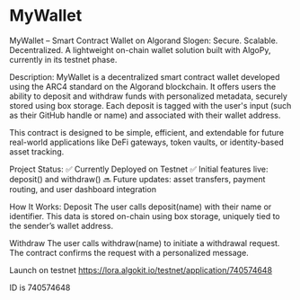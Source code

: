 # MyWallet
MyWallet – Smart Contract Wallet on Algorand
Slogen:
Secure. Scalable. Decentralized.
A lightweight on-chain wallet solution built with AlgoPy, currently in its testnet phase.

Description:
MyWallet is a decentralized smart contract wallet developed using the ARC4 standard on the Algorand blockchain. It offers users the ability to deposit and withdraw funds with personalized metadata, securely stored using box storage. Each deposit is tagged with the user's input (such as their GitHub handle or name) and associated with their wallet address.

This contract is designed to be simple, efficient, and extendable for future real-world applications like DeFi gateways, token vaults, or identity-based asset tracking.

Project Status:
✅ Currently Deployed on Testnet
✅ Initial features live: deposit() and withdraw()
🔜 Future updates: asset transfers, payment routing, and user dashboard integration

How It Works:
Deposit
The user calls deposit(name) with their name or identifier.
This data is stored on-chain using box storage, uniquely tied to the sender’s wallet address.

Withdraw
The user calls withdraw(name) to initiate a withdrawal request.
The contract confirms the request with a personalized message.

Launch on testnet
https://lora.algokit.io/testnet/application/740574648

ID is 740574648

